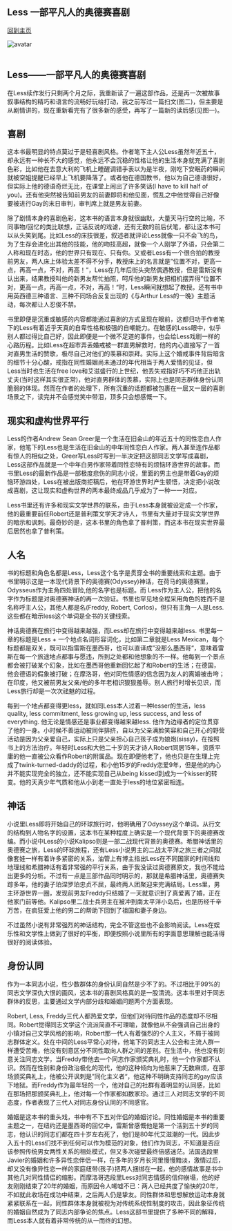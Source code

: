 ## Less 一部平凡人的奥德赛喜剧
[回到主页](https://boheme130.github.io/Fiction.git.io/)

![avatar](https://pbs.twimg.com/media/DpN-YRRW0AEgwsY.jpg)
<br/>
<br/>



## Less——一部平凡人的奥德赛喜剧

在Less续作发行只剩两个月之际，我重新读了一遍这部作品，还是再一次被故事叙事结构的精巧和语言的流畅好玩给打动，我之前写过一篇扫文(图二)，但主要是从剧情讲的，现在重新看完有了很多新的感受，再写了一篇新的读后感(见图一)。

## 喜剧
这本书最明显的特点莫过于是轻喜剧风格。作者笔下主人公Less虽然年近五十，却永远有一种长不大的感觉，他永远不会沉稳的性格让他的生活本身就充满了喜剧色彩，比如他在去意大利的飞机上睡醒调错手表以为是半夜，刚吃下安眠药的瞬间就被空姐提醒已经早上飞机要降落了。或者他在德国教书，他以为自己德语很好，但实际上他的德语奇烂无比，在课堂上闹出了许多笑话(I have to kill half of you)。还有他突然被告知前男友的前妻即将和他见面，慌乱之中他觉得自己好像要被进行Gay的末日审判，审判席上就是男友前妻。

除了剧情本身的喜剧色彩，这本书的语言本身就很幽默，大量天马行空的比喻，不同事物/回忆的类比联想，正话反说的戏谑，还有无数的前后伏笔，都让这本书可以从头笑到尾。比如Less的床技很差，叙述者就评论Less就像一只不会飞的鸟，为了生存会进化出其他的技能，他的吻技高超，就像一个人刚学了外语，只会第二人称和现在时态，他的世界只有现在、只有你。又或者Less有一个很合拍的教授前男友，两人床上体验太差不得不分手，教授床上的名言就是”位置不对，更高一点，再高一点，不对，再高！“，Less在几年后街头突然偶遇教授，但是雷斯没有认出来，结果教授叫他的新男友帮忙拍照，呵斥他的新男友把相机摆弄得”位置不对，更高一点，再高一点，不对，再高！“时，Less瞬间就想起了教授。还有书中用英西德三种语言、三种不同场合反复出现的《与Arthur Less的一晚》主题活动，每次都让人忍俊不禁。

书里即便是沉重或敏感的内容都能通过喜剧的方式呈现在眼前，这都归功于作者笔下的Less有着近乎天真的自卑性格和极强的自嘲能力。在敏感的Less眼中，似乎别人都过得比自己好，因此即便是一个微不足道的事件，也会给Less戏剧一样的心路历程。比如Less在超市弄丢婚戒被一群直男解救时，他的内心直接写了一首对直男生活的赞歌，极尽自己对他们的羡慕和崇拜。实际上这个婚戒事件背后暗含的细节十分心酸，戒指在同性婚姻尚未通过的年代相当于两人爱情的见证，但Less当时也生活在free love和艾滋盛行的上世纪，他丢失戒指好巧不巧他正出轨丈夫(当时这样其实很正常)，他对直男群体的羡慕，实际上也是同志群体身份认同脆弱的体现。然而在作者的处理下，所有沉重的话题都被包裹在一层又一层的喜剧场景之下，读完并不会感觉笑中带泪，顶多只会想感慨一下。



## 现实和虚构世界平行
Less的作者Andrew Sean Greer是一个生活在旧金山的年近五十的同性恋白人作家，他笔下的Less也是生活在旧金山的中年同性恋白人作家。两人甚至连作品都有惊人的相似之处，Greer写Less时写到一半决定把这部同志文学写成喜剧，Less这部作品就是一个中年白男作家带着同性恋特有的烦恼环游世界的故事。而书里Less的最新作品是一部极度悲伤的同志小说，里面的男主也是带着Gay的烦恼环游四处，Less在被出版商拒稿后，他在环游世界时产生顿悟，决定把小说改成喜剧，这让现实和虚构世界的两本最终成品几乎成为了一种一一对应。

Less书里还有许多和现实文学世界的联系，由于Less本身就被设定成一个作家，他的最重要前任Robert还是普利策文学天才诗人，书里有大量对于现实文学世界的暗示和讽刺。最奇妙的是，这本书里的角色拿了普利策，而这本书在现实世界最后居然也拿了普利策。



## 人名
书的标题和角色名都是Less，Less这个名字是贯穿全书的重要线索和主题。由于书里明示这是一本现代背景下的奥德赛(Odyssey)神话，在荷马的奥德赛里，Odysseus作为主角四处冒险,他的名字也是标题。而 Less作为主人公，把他的名字作为标题是对奥德赛神话的再一次验证。书里也罕见地全程采用角色的姓而不是名称呼主人公，其他人都是名(Freddy, Robert, Corlos)，但只有主角一人是Less. 这些都在暗示less这个单词是全书的关键线索。

神话奥德赛在旅行中变得越来越强，而Less却在旅行中变得越来越less. 书里每一章的标题是Less  + 一个地点名词形容词化，比如第二章就是Less Mexican，每个标题都是双关，既可以指雷斯在墨西哥，也可以直译成”没那么墨西哥“，意味着雷斯在每一个旅途地点都事与愿违，所到之处都和他想象的不一样。他每到一个景点都会被打破某个幻象，比如在墨西哥他重新回忆起了和Robert的生活；在德国，他会德语的假象被打破；在摩洛哥，他对同性情感的信念因为友人的离婚被击垮；在印度，他又被前男友父亲/他的多年老相识狠狠羞辱。别人旅行时增长见识，而Less旅行却是一次次祛魅的过程。

每到一个地点都变得更less，就如同Less本人过着一种lesser的生活，less quality, less commitment, less growing up, less success, and less of everything. 他无论是情感还是事业都变得越来越less. 他作为边缘者的定位贯穿了他的一身。小时候不善运动被同伴排挤，自以为父亲满脸笑容和自己开心的野营活动是因为父亲爱自己，实际上只是父亲担心自己孩子成为娘炮(sissy)，在按照书上的方法治疗。年轻时Less和大他二十岁的天才诗人Robert同居15年，资质平庸的他一直被公众看作Robert的附属品。现在即便他老了，他也只是在生理上完成了twink-turned-daddy的过程，和小他15岁的Freddy恋爱9年，但是他的内心并不能实现完全的独立，还不能实现自己从being kissed到成为一个kisser的转变。他的天真少年气质和他从小到老一直处于less的地位紧密相连。



## 神话
小说里Less即将开始自己的环球旅行时，他明确用了Odyssey这个单词。从行文的结构到人物名字的设置，这本书在某种程度上确实是一个现代背景下的奥德赛改编。而小说中Less的小说Kalipso则是一部二战现代背景的奥德赛。希腊神话里的奥德赛之旅，Less的环球旅程，还有Less小说男主的二战太平洋之旅三者之间就像套娃一样有着许多紧密的关系，油管上有博主指出Less在不同国家的时间线和地理线和希腊神话有着非常强的平行关系，由于我没读过奥德赛原文，我也不能给出更多的分析。不过有一点是三部作品同时明示的，那就是希腊神话里，奥德赛失踪多年，他的妻子珀涅罗珀忠贞不屈，最终两人团聚迎来完满结局。Less里，男主环游世界一圈，发现前男友Freddy只结婚了一天就意识到了真爱离了婚，正在他家门前等他。Kalipso里二战士兵男主在被冲到南太平洋小岛后，也是历经千辛万苦，在疯狂爱上他的男二的帮助下回到了祖国和妻子身边。

不过虽然小说有非常强烈的神话结构，完全不管这些也不会影响阅读。Less在娱乐性和文学性上做到了很好的平衡，即便按照小说里所有的字面意思理解也能活得很好的阅读体验。



## 身份认同
作为一本同志小说，性少数群体的身份认同自然是少不了的。不过相比于99%的同志文学深仇大恨的画风，这本书的喜剧风格真的是一股清流。这本书里对于同志群体的反思，主要通过文学内部分歧和婚姻问题两个方面表现。

Robert, Less, Freddy三代人都热爱文学，但他们对待同性作品的态度却不尽相同。Robert觉得同志文学这个流派简直不可理喻，就像他从不会强调自己出身的小镇对自己文学风格的影响，Robert那一代人有着强烈的个人主义，不屑于被同志群体定义。处在中间的Less平常心对待，他笔下的同志主人公会和主流人群一样遭受苦难，他没有刻意区分不同性取向人群之间的差别。在生活中，他也没有刻意关注同志文学，当Freddy带他去一个同志作家颁奖典礼时，他一个作家都不认识。然而在性别和身份政治极化的现代，他的这种倾向为他惹来了无数麻烦，在那场颁奖典礼上，他被公开讽刺是”同化主义者“，他这种不明确支持同志的gay应该下地狱。而Freddy作为最年轻的一个，他对自己的社群有着明显的认同感，比如在那场把那颁奖典礼上，他对每一个作家都如数家珍。通过三人对同志文学的不同态度，作者表现了三代人对同志身份认同的不同感官。

婚姻是这本书的重头戏，书中有不下五对伴侣的婚姻讨论。同性婚姻是本书的重要主题之一，在纽约还是墨西哥的回忆中，雷斯曾感慨他是第一个活到五十岁的同志，他认识的同志们都在四十岁左右死了，他们是80年代艾滋潮的一代。因此步入五十的Less们找不到任何可以作为模范的对象，他们作为同志，不知道是否应该参照传统男女两性关系的相处模式，但又多次碰壁最终倍感迷茫。法国选段里Javier的婚姻和许多异性恋伴侣一样，在多年的岁月长河里慢慢黯淡，激情过后，却又没有像异性恋一样的家庭纽带(孩子)把两人捆绑在一起，他的感情故事是书中其他几对同性情侣的缩影。而摩洛哥选段里Less对同志情感的信仰崩塌，他的好友刚刚结束了20年的婚姻，而原因令人唏嘘不已：两人已经共度了愉快的20年，不如就此收场在成功中结束，之后两人仍是挚友。同性群体和思想解放运动本身就紧紧联系在一起，同性群体本身就被视为对传统系统性制度的攻击，因此象征传统的婚姻自然成为了同志内部争论的焦点。Less这部书里提供了多种不同的解释，而Less本人就有着非常传统的从一而终的幻想。
